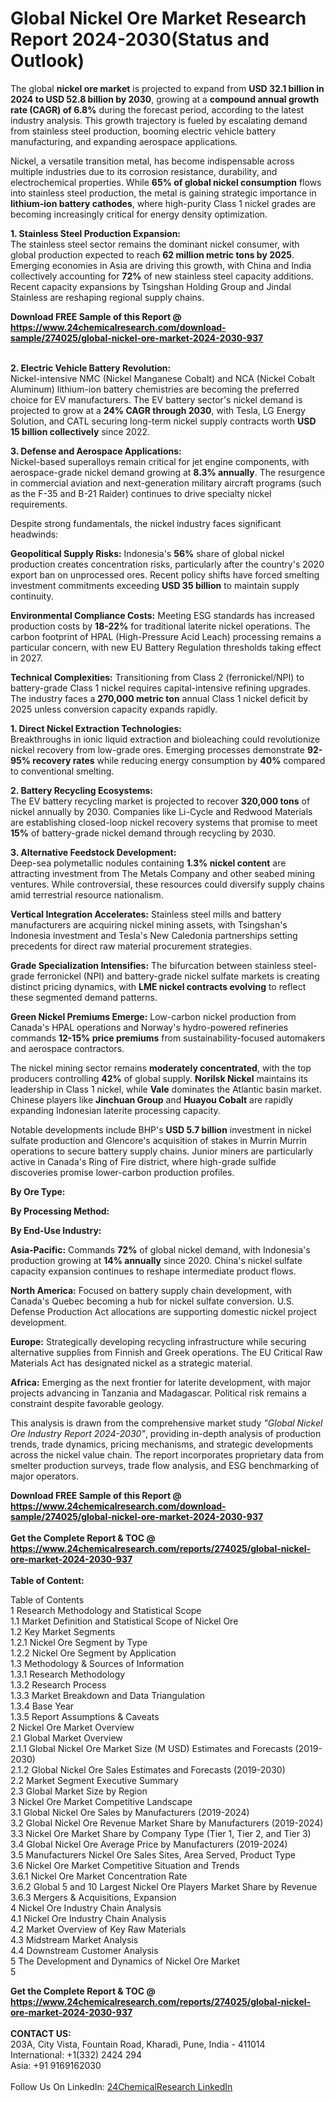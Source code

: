 <h1>Global Nickel Ore Market Research Report 2024-2030(Status and Outlook)</h1><p>The global <strong>nickel ore market</strong> is projected to expand from <strong>USD 32.1 billion in 2024 to USD 52.8 billion by 2030</strong>, growing at a <strong>compound annual growth rate (CAGR) of 6.8%</strong> during the forecast period, according to the latest industry analysis. This growth trajectory is fueled by escalating demand from stainless steel production, booming electric vehicle battery manufacturing, and expanding aerospace applications.</p><p>Nickel, a versatile transition metal, has become indispensable across multiple industries due to its corrosion resistance, durability, and electrochemical properties. While <strong>65% of global nickel consumption</strong> flows into stainless steel production, the metal is gaining strategic importance in <strong>lithium-ion battery cathodes</strong>, where high-purity Class 1 nickel grades are becoming increasingly critical for energy density optimization.</p><p><strong>1. Stainless Steel Production Expansion:</strong><br>
The stainless steel sector remains the dominant nickel consumer, with global production expected to reach <strong>62 million metric tons by 2025</strong>. Emerging economies in Asia are driving this growth, with China and India collectively accounting for <strong>72%</strong> of new stainless steel capacity additions. Recent capacity expansions by Tsingshan Holding Group and Jindal Stainless are reshaping regional supply chains.</p><div><b>Download FREE Sample of this Report @ 
            <a href="https://www.24chemicalresearch.com/download-sample/274025/global-nickel-ore-market-2024-2030-937">
            https://www.24chemicalresearch.com/download-sample/274025/global-nickel-ore-market-2024-2030-937</a></b></div><br><p><strong>2. Electric Vehicle Battery Revolution:</strong><br>
Nickel-intensive NMC (Nickel Manganese Cobalt) and NCA (Nickel Cobalt Aluminum) lithium-ion battery chemistries are becoming the preferred choice for EV manufacturers. The EV battery sector's nickel demand is projected to grow at a <strong>24% CAGR through 2030</strong>, with Tesla, LG Energy Solution, and CATL securing long-term nickel supply contracts worth <strong>USD 15 billion collectively</strong> since 2022.</p><p><strong>3. Defense and Aerospace Applications:</strong><br>
Nickel-based superalloys remain critical for jet engine components, with aerospace-grade nickel demand growing at <strong>8.3% annually</strong>. The resurgence in commercial aviation and next-generation military aircraft programs (such as the F-35 and B-21 Raider) continues to drive specialty nickel requirements.</p><p>Despite strong fundamentals, the nickel industry faces significant headwinds:</p><p><strong>Geopolitical Supply Risks:</strong> Indonesia's <strong>56%</strong> share of global nickel production creates concentration risks, particularly after the country's 2020 export ban on unprocessed ores. Recent policy shifts have forced smelting investment commitments exceeding <strong>USD 35 billion</strong> to maintain supply continuity.</p><p><strong>Environmental Compliance Costs:</strong> Meeting ESG standards has increased production costs by <strong>18-22%</strong> for traditional laterite nickel operations. The carbon footprint of HPAL (High-Pressure Acid Leach) processing remains a particular concern, with new EU Battery Regulation thresholds taking effect in 2027.</p><p><strong>Technical Complexities:</strong> Transitioning from Class 2 (ferronickel/NPI) to battery-grade Class 1 nickel requires capital-intensive refining upgrades. The industry faces a <strong>270,000 metric ton</strong> annual Class 1 nickel deficit by 2025 unless conversion capacity expands rapidly.</p><p><strong>1. Direct Nickel Extraction Technologies:</strong><br>
Breakthroughs in ionic liquid extraction and bioleaching could revolutionize nickel recovery from low-grade ores. Emerging processes demonstrate <strong>92-95% recovery rates</strong> while reducing energy consumption by <strong>40%</strong> compared to conventional smelting.</p><p><strong>2. Battery Recycling Ecosystems:</strong><br>
The EV battery recycling market is projected to recover <strong>320,000 tons</strong> of nickel annually by 2030. Companies like Li-Cycle and Redwood Materials are establishing closed-loop nickel recovery systems that promise to meet <strong>15%</strong> of battery-grade nickel demand through recycling by 2030.</p><p><strong>3. Alternative Feedstock Development:</strong><br>
Deep-sea polymetallic nodules containing <strong>1.3% nickel content</strong> are attracting investment from The Metals Company and other seabed mining ventures. While controversial, these resources could diversify supply chains amid terrestrial resource nationalism.</p><p><strong>Vertical Integration Accelerates:</strong> Stainless steel mills and battery manufacturers are acquiring nickel mining assets, with Tsingshan's Indonesia investment and Tesla's New Caledonia partnerships setting precedents for direct raw material procurement strategies.</p><p><strong>Grade Specialization Intensifies:</strong> The bifurcation between stainless steel-grade ferronickel (NPI) and battery-grade nickel sulfate markets is creating distinct pricing dynamics, with <strong>LME nickel contracts evolving</strong> to reflect these segmented demand patterns.</p><p><strong>Green Nickel Premiums Emerge:</strong> Low-carbon nickel production from Canada's HPAL operations and Norway's hydro-powered refineries commands <strong>12-15% price premiums</strong> from sustainability-focused automakers and aerospace contractors.</p><p>The nickel mining sector remains <strong>moderately concentrated</strong>, with the top producers controlling <strong>42%</strong> of global supply. <strong>Norilsk Nickel</strong> maintains its leadership in Class 1 nickel, while <strong>Vale</strong> dominates the Atlantic basin market. Chinese players like <strong>Jinchuan Group</strong> and <strong>Huayou Cobalt</strong> are rapidly expanding Indonesian laterite processing capacity.</p><p>Notable developments include BHP's <strong>USD 5.7 billion</strong> investment in nickel sulfate production and Glencore's acquisition of stakes in Murrin Murrin operations to secure battery supply chains. Junior miners are particularly active in Canada's Ring of Fire district, where high-grade sulfide discoveries promise lower-carbon production profiles.</p><p><strong>By Ore Type:</strong></p><p><strong>By Processing Method:</strong></p><p><strong>By End-Use Industry:</strong></p><p><strong>Asia-Pacific:</strong> Commands <strong>72%</strong> of global nickel demand, with Indonesia's production growing at <strong>14% annually</strong> since 2020. China's nickel sulfate capacity expansion continues to reshape intermediate product flows.</p><p><strong>North America:</strong> Focused on battery supply chain development, with Canada's Quebec becoming a hub for nickel sulfate conversion. U.S. Defense Production Act allocations are supporting domestic nickel project development.</p><p><strong>Europe:</strong> Strategically developing recycling infrastructure while securing alternative supplies from Finnish and Greek operations. The EU Critical Raw Materials Act has designated nickel as a strategic material.</p><p><strong>Africa:</strong> Emerging as the next frontier for laterite development, with major projects advancing in Tanzania and Madagascar. Political risk remains a constraint despite favorable geology.</p><p>This analysis is drawn from the comprehensive market study <em>"Global Nickel Ore Industry Report 2024-2030"</em>, providing in-depth analysis of production trends, trade dynamics, pricing mechanisms, and strategic developments across the nickel value chain. The report incorporates proprietary data from smelter production surveys, trade flow analysis, and ESG benchmarking of major operators.</p><div><b>Download FREE Sample of this Report @ 
            <a href="https://www.24chemicalresearch.com/download-sample/274025/global-nickel-ore-market-2024-2030-937">
            https://www.24chemicalresearch.com/download-sample/274025/global-nickel-ore-market-2024-2030-937</a></b></div><br><div><b>Get the Complete Report & TOC @ 
            <a href="https://www.24chemicalresearch.com/reports/274025/global-nickel-ore-market-2024-2030-937">
            https://www.24chemicalresearch.com/reports/274025/global-nickel-ore-market-2024-2030-937</a></b></div><br>
            <b>Table of Content:</b><p>Table of Contents<br />
1 Research Methodology and Statistical Scope<br />
1.1 Market Definition and Statistical Scope of Nickel Ore<br />
1.2 Key Market Segments<br />
1.2.1 Nickel Ore Segment by Type<br />
1.2.2 Nickel Ore Segment by Application<br />
1.3 Methodology & Sources of Information<br />
1.3.1 Research Methodology<br />
1.3.2 Research Process<br />
1.3.3 Market Breakdown and Data Triangulation<br />
1.3.4 Base Year<br />
1.3.5 Report Assumptions & Caveats<br />
2 Nickel Ore Market Overview<br />
2.1 Global Market Overview<br />
2.1.1 Global Nickel Ore Market Size (M USD) Estimates and Forecasts (2019-2030)<br />
2.1.2 Global Nickel Ore Sales Estimates and Forecasts (2019-2030)<br />
2.2 Market Segment Executive Summary<br />
2.3 Global Market Size by Region<br />
3 Nickel Ore Market Competitive Landscape<br />
3.1 Global Nickel Ore Sales by Manufacturers (2019-2024)<br />
3.2 Global Nickel Ore Revenue Market Share by Manufacturers (2019-2024)<br />
3.3 Nickel Ore Market Share by Company Type (Tier 1, Tier 2, and Tier 3)<br />
3.4 Global Nickel Ore Average Price by Manufacturers (2019-2024)<br />
3.5 Manufacturers Nickel Ore Sales Sites, Area Served, Product Type<br />
3.6 Nickel Ore Market Competitive Situation and Trends<br />
3.6.1 Nickel Ore Market Concentration Rate<br />
3.6.2 Global 5 and 10 Largest Nickel Ore Players Market Share by Revenue<br />
3.6.3 Mergers & Acquisitions, Expansion<br />
4 Nickel Ore Industry Chain Analysis<br />
4.1 Nickel Ore Industry Chain Analysis<br />
4.2 Market Overview of Key Raw Materials<br />
4.3 Midstream Market Analysis<br />
4.4 Downstream Customer Analysis<br />
5 The Development and Dynamics of Nickel Ore Market <br />
5</p><div><b>Get the Complete Report & TOC @ 
            <a href="https://www.24chemicalresearch.com/reports/274025/global-nickel-ore-market-2024-2030-937">
            https://www.24chemicalresearch.com/reports/274025/global-nickel-ore-market-2024-2030-937</a></b></div><br><b>CONTACT US:</b><br>
            203A, City Vista, Fountain Road, Kharadi, Pune, India - 411014<br>
            International: +1(332) 2424 294<br>
            Asia: +91 9169162030 <br><br>
            Follow Us On LinkedIn: <a href="https://www.linkedin.com/company/24chemicalresearch/">24ChemicalResearch LinkedIn</a>